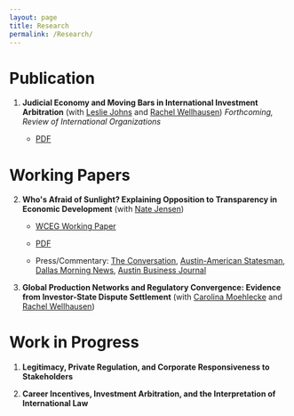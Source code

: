 ```yaml
---
layout: page
title: Research
permalink: /Research/
---
```


# Publication
1. **Judicial Economy and Moving Bars in International Investment Arbitration** (with [Leslie Johns](http://lesliejohns.me/) and [Rachel Wellhausen](http://www.rwellhausen.com/)) *Forthcoming, Review of International Organizations*

     * [PDF](assets/Moving-Bars-final.pdf)

# Working Papers
2. **Who's Afraid of Sunlight? Explaining Opposition to Transparency in Economic Development** (with [Nate Jensen](http://www.natemjensen.com/))

      * [WCEG Working Paper](https://equitablegrowth.org/working-papers/whos-afraid-of-sunlight-explaining-opposition-to-transparency-in-economic-development/)
  
      * [PDF](https://equitablegrowth.org/wp-content/uploads/2019/02/0204-Jensen-Thrall-Whos-Afraid-of-Sunlight.pdf})
      
      * Press/Commentary: [The Conversation](https://theconversation.com/amazon-hq2-texas-experience-shows-why-new-yorkers-should-be-skeptical-111137?utm_source=twitter&utm_medium=twitterbutton), [Austin-American Statesman](https://www.statesman.com/opinion/20190206/commentary-transparency-economic-development-regulations-are-dying-in-texas), [Dallas Morning News](https://www.dallasnews.com/opinion/commentary/2019/02/05/sweetheart-deal-deal-texas-trims-job-goals-companies-wont-hit-em), [Austin Business Journal](https://www.bizjournals.com/austin/news/2019/02/06/texas-enterprise-fund-transparency-study-how-often.html)

3. **Global Production Networks and Regulatory Convergence: Evidence from Investor-State Dispute Settlement** (with [Carolina Moehlecke](http://utexas.academia.edu/CarolinaMoehlecke) and [Rachel Wellhausen](http://www.rwellhausen.com/))

# Work in Progress

1. **Legitimacy, Private Regulation, and Corporate Responsiveness to Stakeholders**

2. **Career Incentives, Investment Arbitration, and the Interpretation of International Law**
